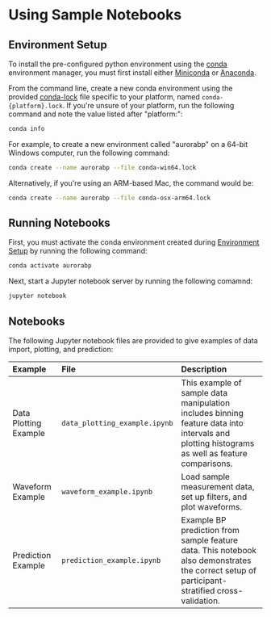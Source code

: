# Using Sample Notebooks

## Environment Setup

To install the pre-configured python environment using the [conda](https://docs.conda.io/en/latest/) environment manager, you must first install either [Miniconda](https://docs.conda.io/en/latest/miniconda.html) or [Anaconda](https://www.anaconda.com/).

From the command line, create a new conda environment using the provided [conda-lock](https://github.com/conda-incubator/conda-lock) file specific to your platform, named `conda-{platform}.lock`. If you're unsure of your platform, run the following command and note the value listed after "platform:":

```bash
conda info
```

For example, to create a new environment called "aurorabp" on a 64-bit Windows computer, run the following command:

```bash
conda create --name aurorabp --file conda-win64.lock
```

Alternatively, if you're using an ARM-based Mac, the command would be:

```bash
conda create --name aurorabp --file conda-osx-arm64.lock
```

## Running Notebooks

First, you must activate the conda environment created during [Environment Setup](#environment-setup) by running the following command:

```bash
conda activate aurorabp
```

Next, start a Jupyter notebook server by running the following comamnd:

```bash
jupyter notebook
```

## Notebooks

The following Jupyter notebook files are provided to give examples of data import, plotting, and prediction:

| Example | File | Description |
|:-------------------- |:-------------------- |:-------------------- |
| Data Plotting Example | `data_plotting_example.ipynb` | This example of sample data manipulation includes binning feature data into intervals and plotting histograms as well as feature comparisons. |
| Waveform Example | `waveform_example.ipynb` | Load sample measurement data, set up filters, and plot waveforms.  |
| Prediction Example | `prediction_example.ipynb` | Example BP prediction from sample feature data. This notebook also demonstrates the correct setup of participant-stratified cross-validation. |
